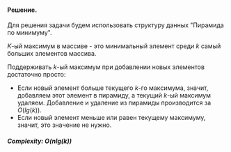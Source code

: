 #### Решение.

Для решения задачи будем использовать структуру данных "Пирамида по минимуму". 

$K$-ый максимум в массиве - это минимальный элемент среди $k$ самый больших элементов массива. 

Поддерживать $k$-ый максимум при добавлении новых элементов достаточно просто: 
- Если новый элемент больше текущего $k$-го максимума, значит, добавляем этот элемент в пирамиду, а текущий $k$-ый максимум удаляем.
  Добавление и удаление из пирамиды производится за $O(lg(k))$.
- Если новый элемент меньше или равен текущему максимуму, значит, это значение не нужно.

##### Complexity: O(nlg(k))
